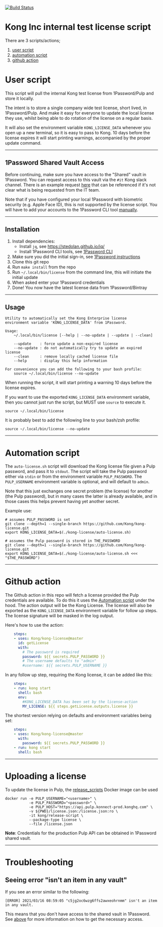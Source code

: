 [![Build Status](https://travis-ci.com/Kong/kong-license.svg?token=oiCtUsXk8yspLqn3VrwK&branch=master)](https://travis-ci.com/Kong/kong-license)

# Kong Inc internal test license script

There are 3 scripts/actions;

1. [user script](#user-script)
2. [automation script](#automation-script)
3. [github action](#github-action)

# User script

This script will pull the internal Kong test license from 1Password/Pulp and
store it locally.

The intent is to store a single company wide test license, short lived, in
1Password/Pulp. And make it easy for everyone to update the local license they use,
whilst being able to do rotation of the license on a regular basis.

It will also set the environment variable `KONG_LICENSE_DATA` whenever you open
up a new terminal, so it is easy to pass to Kong. 10 days before the license
expires it will start printing warnings, accompanied by the proper update
command.

---

## 1Password Shared Vault Access

Before continuing, make sure you have access to the "Shared" vault in 1Password. You can request access to this vault via the `#it` Kong slack channel. There is an example request [here](https://kongstrong.slack.com/archives/C5B4SU6KC/p1615993209037400) that can be referenced if it's not clear what is being requested from the IT team.

Note that if you have configured your local 1Password with biometric security (e.g. Apple Face ID), this is not supported by the license script. You will have to add your accounts to the 1Password CLI tool [manually](https://developer.1password.com/docs/cli/sign-in-manually).

---

## Installation

1. Install dependencies:
    - Install `jq`, see https://stedolan.github.io/jq/
    - Install 1Password CLI tools, see [1Password CLI](https://support.1password.com/command-line-getting-started/)
2. Make sure you did the initial sign-in, see [1Password instructions](https://support.1password.com/command-line-getting-started/#get-started-with-the-command-line-tool)
3. Clone this git repo
4. Run `make install` from the repo
5. Run `~/.local/bin/license` from the command line, this will initiate the initial update
6. When asked enter your 1Password credentials
7. Done! You now have the latest license data from 1Password/Bintray

---

## Usage

```
Utility to automatically set the Kong Enterprise license
environment variable 'KONG_LICENSE_DATA' from 1Password.

Usage:
    ~/.local/bin/license [--help | --no-update | --update | --clean]

    --update    : force update a non-expired license
    --no-update : do not automatically try to update an expired license
    --clean     : remove locally cached license file
    --help      : display this help information

For convenience you can add the following to your bash profile:
    source ~/.local/bin/license --no-update
```

When running the script, it will start printing a warning 10 days before the
license expires.

If you want to use the exported `KONG_LICENSE_DATA` environment variable,
then you cannot just run the script, but MUST use `source` to execute it.

```
source ~/.local/bin/license
```

It is probably best to add the following line to your bash/zsh profile:

```
source ~/.local/bin/license --no-update
```

---

# Automation script

The `auto-license.sh` script will download the Kong license file given a Pulp
password, and pass it to `stdout`. The script will take the Pulp password either
via `stdin` or from the environment variable `PULP_PASSWORD`.
The `PULP_USERNAME` environment variable is optional, and will default to
`admin`.

Note that this just exchanges one secret problem (the license) for another (the
Pulp password), but in many cases the latter is already available, and in those
cases this helps prevent having yet another secret.

Example use:
```shell
# assumes PULP_PASSWORD is set
git clone --depth=1 --single-branch https://github.com/Kong/kong-license.git
export KONG_LICENSE_DATA=$(./kong-license/auto-license.sh)

# assumes the Pulp password is stored in THE_PASSWORD
git clone --depth=1 --single-branch https://github.com/Kong/kong-license.git
export KONG_LICENSE_DATA=$(./kong-license/auto-license.sh <<< "$THE_PASSWORD")
```

---

# Github action

The Github action in this repo will fetch a license provided the Pulp credentials
are available. To do this it uses the [Automation script](#automation-script) under
the hood. The action output will be the Kong License. The license will also be
exported as the `KONG_LICENSE_DATA` environment variable for follow up steps.
The license signature will be masked in the log output.

Here's how to use the action:
```yaml
    steps:
    - uses: Kong/kong-license@master
      id: getLicense
      with:
        # The password is required
        password: ${{ secrets.PULP_PASSWORD }}
        # The username defaults to "admin"
        #username: ${{ secrets.PULP_USERNAME }}
```

In any follow up step, requiring the Kong license, it can be added like this:
```yaml
    steps:
    - run: kong start
      shell: bash
      env:
        #KONG_LICENSE_DATA has been set by the license-action
        MY_LICENSE: ${{ steps.getLicense.outputs.license }}
```

The shortest version relying on defaults and environment variables being set:
```yaml
    steps:
    - uses: Kong/kong-license@master
      with:
        password: ${{ secrets.PULP_PASSWORD }}
    - run: kong start
      shell: bash
```

---

# Uploading a license

To update the license in Pulp, the [release_scripts](https://github.com/Kong/release-scripts) Docker image
can be used

```
docker run -e PULP_USERNAME="<username>" \
           -e PULP_PASSWORD="<password>" \
           -e PULP_HOST="https://api.pulp.konnect-prod.konghq.com" \
           -v ${PWD}/license.json:/license.json:ro \
           -it kong/release-script \
           --package-type license \
           --file /license.json
```

**Note**: Credentials for the production Pulp API can be obtained in 1Password shared vault.

---

# Troubleshooting

## Seeing error "isn't an item in any vault"

If you see an error similar to the following:

```
[ERROR] 2021/03/16 08:59:05 "c5jg2oc6wzg6ffs2awxeohrnmm" isn't an item in any vault.
```

This means that you don't have access to the shared vault in 1Password. See [above](#1password-shared-vault-access) for more information on how to get the necessary access.
